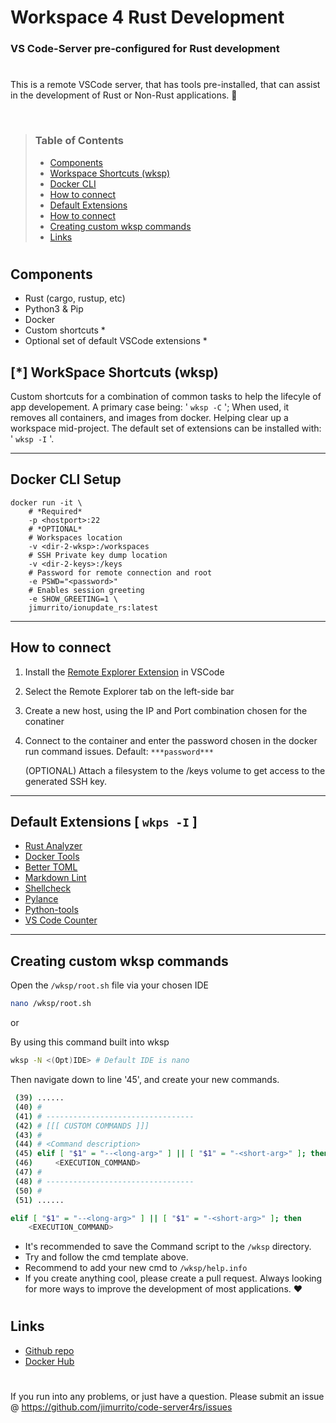 # Workspace 4 Rust Development
### VS Code-Server pre-configured for Rust development
#
This is a remote VSCode server, that has tools pre-installed, that can assist in the development of Rust or Non-Rust applications. 🦀

<br>

> ### Table of Contents
> - [Components]()
> - [Workspace Shortcuts (wksp)]()
> - [Docker CLI]()
> - [How to connect]()
> - [Default Extensions]()
> - [How to connect]()
> - [Creating custom wksp commands]()
> - [Links]()

#

## Components
- Rust (cargo, rustup, etc)
- Python3 & Pip
- Docker
- Custom shortcuts *
- Optional set of default VSCode extensions *

## [*] WorkSpace Shortcuts (wksp)
Custom shortcuts for a combination of common tasks to help the lifecyle of app developement. 
A primary case being: ' `wksp -C` '; When used, it removes all containers, and images from docker. Helping clear up a workspace mid-project.
The default set of extensions can be installed with: ' `wksp -I` '.

---

## Docker CLI Setup
```docker
docker run -it \
    # *Required*
    -p <hostport>:22
    # *OPTIONAL*
    # Workspaces location
    -v <dir-2-wksp>:/workspaces
    # SSH Private key dump location
    -v <dir-2-keys>:/keys
    # Password for remote connection and root
    -e PSWD="<password>"
    # Enables session greeting
    -e SHOW_GREETING=1 \
    jimurrito/ionupdate_rs:latest

```

---

## How to connect

1. Install the [Remote Explorer Extension](https://marketplace.visualstudio.com/items?itemName=ms-vscode-remote.remote-ssh) in VSCode
2. Select the Remote Explorer tab on the left-side bar
3. Create a new host, using the IP and Port combination chosen for the conatiner
4. Connect to the container and enter the password chosen in the docker run command issues. Default: `***password***`
   
   (OPTIONAL) Attach a filesystem to the /keys volume to get access to the generated SSH key.

---

## Default Extensions [ `wkps -I` ] 
- [Rust Analyzer](https://marketplace.visualstudio.com/items?itemName=rust-lang.rust-analyzer)
- [Docker Tools](https://marketplace.visualstudio.com/items?itemName=ms-azuretools.vscode-docker)
- [Better TOML](https://marketplace.visualstudio.com/items?itemName=bungcip.better-toml)
- [Markdown Lint](https://marketplace.visualstudio.com/items?itemName=DavidAnson.vscode-markdownlint)
- [Shellcheck](https://marketplace.visualstudio.com/items?itemName=timonwong.shellcheck)
- [Pylance](https://marketplace.visualstudio.com/items?itemName=ms-python.vscode-pylance)
- [Python-tools](https://marketplace.visualstudio.com/items?itemName=ms-python.python)
- [VS Code Counter]([Python-tools](https://marketplace.visualstudio.com/items?itemName=ms-python.python))

---

## Creating custom wksp commands
   Open the `/wksp/root.sh` file via your chosen IDE
   ```sh
   nano /wksp/root.sh
   ```
   or
   
   By using this command built into wksp
   ```sh
   wksp -N <(Opt)IDE> # Default IDE is nano
   ```
   Then navigate down to line '45', and create your new commands.
   ```sh
    (39) ......
    (40) #
    (41) # ---------------------------------
    (42) # [[[ CUSTOM COMMANDS ]]]
    (43) #
    (44) # <Command description>
    (45) elif [ "$1" = "--<long-arg>" ] || [ "$1" = "-<short-arg>" ]; then
    (46)     <EXECUTION_COMMAND>
    (47) #
    (48) # ---------------------------------
    (50) #
    (51) ......
   ```
   ```sh
   elif [ "$1" = "--<long-arg>" ] || [ "$1" = "-<short-arg>" ]; then
       <EXECUTION_COMMAND>
   ```
   - It's recommended to save the Command script to the `/wksp` directory.
   - Try and follow the cmd template above.
   - Recommend to add your new cmd to `/wksp/help.info`
   - If you create anything cool, please create a pull request. Always looking for more ways to improve the development of most applications. ❤️

#

## Links
- [Github repo]()
- [Docker Hub]()

#

If you run into any problems, or just have a question. Please submit an issue @ https://github.com/jimurrito/code-server4rs/issues
